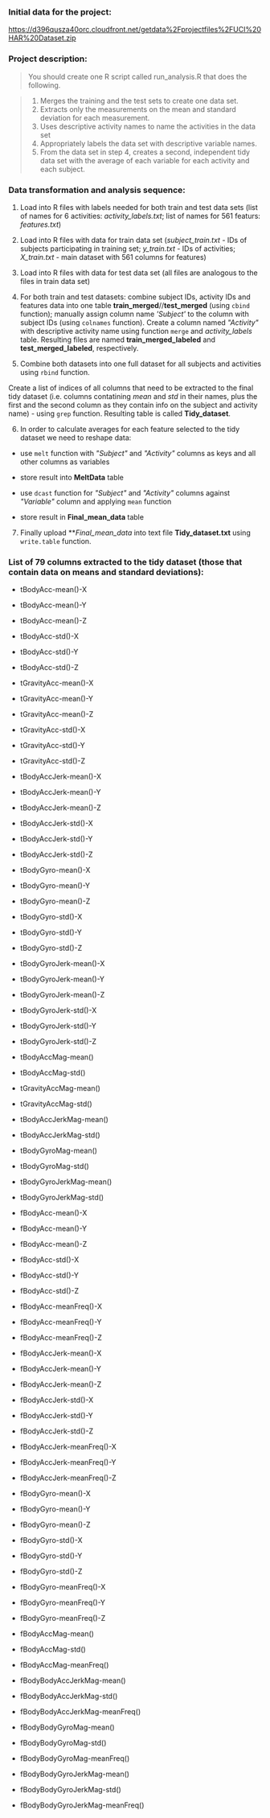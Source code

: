 ### Initial data for the project:

https://d396qusza40orc.cloudfront.net/getdata%2Fprojectfiles%2FUCI%20HAR%20Dataset.zip

### Project description:

> You should create one R script called run_analysis.R that does the following.

> 1. Merges the training and the test sets to create one data set.
> 2. Extracts only the measurements on the mean and standard deviation for each measurement.
> 3. Uses descriptive activity names to name the activities in the data set
> 4. Appropriately labels the data set with descriptive variable names.
> 5. From the data set in step 4, creates a second, independent tidy data set 
with the average of each variable for each activity and each subject.

### Data transformation and analysis sequence:

1) Load into R files with labels needed for both train and test data sets (list of names for 6 activities: *activity_labels.txt*; 
                                                                                list of names for 561 featurs: *features.txt*)

2) Load into R files with data for train data set (*subject_train.txt* - IDs of subjects participating in training set; 
*y_train.txt* - IDs of activities; *X_train.txt* - main dataset with 561 columns for features)

3) Load into R files with data for test data set (all files are analogous to the files in train data set)

4) For both train and test datasets: combine subject IDs, activity IDs and features data into one table **train_merged**//**test_merged** (using `cbind` function); 
manually assign column name *'Subject'* to the column with subject IDs (using `colnames` function).
Create a column named *"Activity"* with descriptive activity name using function `merge` and *activity_labels* table. 
Resulting files are named **train_merged_labeled** and **test_merged_labeled**, respectively.

5) Combine both datasets into one full dataset for all subjects and activities using `rbind` function.

Create a list of indices of all columns that need to be extracted to the final tidy dataset 
(i.e. columns contatining *mean* and *std* in their names,
plus the first and the second column as they contain info on the subject and activity name) - using `grep` function.
Resulting table is called **Tidy_dataset**.

6) In order to calculate averages for each feature selected to the tidy dataset we need to reshape data:
* use `melt` function with *"Subject"* and *"Activity"* columns as keys and all other columns as variables
- store result into **MeltData** table
* use `dcast` function for *"Subject"* and *"Activity"* columns against *"Variable"* column and applying `mean` function
- store result in **Final_mean_data** table

7) Finally upload ***Final_mean_data* into text file **Tidy_dataset.txt** using `write.table` function.

### List of 79 columns extracted to the tidy dataset (those that contain data on means and standard deviations):

* tBodyAcc-mean()-X

* tBodyAcc-mean()-Y

* tBodyAcc-mean()-Z

* tBodyAcc-std()-X

* tBodyAcc-std()-Y

* tBodyAcc-std()-Z

* tGravityAcc-mean()-X

* tGravityAcc-mean()-Y

* tGravityAcc-mean()-Z

* tGravityAcc-std()-X

* tGravityAcc-std()-Y

* tGravityAcc-std()-Z

* tBodyAccJerk-mean()-X

* tBodyAccJerk-mean()-Y

* tBodyAccJerk-mean()-Z

* tBodyAccJerk-std()-X

* tBodyAccJerk-std()-Y

* tBodyAccJerk-std()-Z

* tBodyGyro-mean()-X

* tBodyGyro-mean()-Y

* tBodyGyro-mean()-Z

* tBodyGyro-std()-X

* tBodyGyro-std()-Y

* tBodyGyro-std()-Z

* tBodyGyroJerk-mean()-X

* tBodyGyroJerk-mean()-Y

* tBodyGyroJerk-mean()-Z

* tBodyGyroJerk-std()-X

* tBodyGyroJerk-std()-Y

* tBodyGyroJerk-std()-Z

* tBodyAccMag-mean()

* tBodyAccMag-std()

* tGravityAccMag-mean()

* tGravityAccMag-std()

* tBodyAccJerkMag-mean()

* tBodyAccJerkMag-std()

* tBodyGyroMag-mean()

* tBodyGyroMag-std()

* tBodyGyroJerkMag-mean()

* tBodyGyroJerkMag-std()

* fBodyAcc-mean()-X

* fBodyAcc-mean()-Y

* fBodyAcc-mean()-Z

* fBodyAcc-std()-X

* fBodyAcc-std()-Y

* fBodyAcc-std()-Z

* fBodyAcc-meanFreq()-X

* fBodyAcc-meanFreq()-Y

* fBodyAcc-meanFreq()-Z

* fBodyAccJerk-mean()-X

* fBodyAccJerk-mean()-Y

* fBodyAccJerk-mean()-Z

* fBodyAccJerk-std()-X

* fBodyAccJerk-std()-Y

* fBodyAccJerk-std()-Z

* fBodyAccJerk-meanFreq()-X

* fBodyAccJerk-meanFreq()-Y

* fBodyAccJerk-meanFreq()-Z

* fBodyGyro-mean()-X

* fBodyGyro-mean()-Y

* fBodyGyro-mean()-Z

* fBodyGyro-std()-X

* fBodyGyro-std()-Y

* fBodyGyro-std()-Z

* fBodyGyro-meanFreq()-X

* fBodyGyro-meanFreq()-Y

* fBodyGyro-meanFreq()-Z

* fBodyAccMag-mean()

* fBodyAccMag-std()

* fBodyAccMag-meanFreq()

* fBodyBodyAccJerkMag-mean()

* fBodyBodyAccJerkMag-std()

* fBodyBodyAccJerkMag-meanFreq()

* fBodyBodyGyroMag-mean()

* fBodyBodyGyroMag-std()

* fBodyBodyGyroMag-meanFreq()

* fBodyBodyGyroJerkMag-mean()

* fBodyBodyGyroJerkMag-std()

* fBodyBodyGyroJerkMag-meanFreq()

